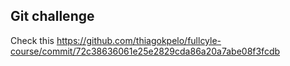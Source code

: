 ## Git challenge

Check this https://github.com/thiagokpelo/fullcyle-course/commit/72c38636061e25e2829cda86a20a7abe08f3fcdb
